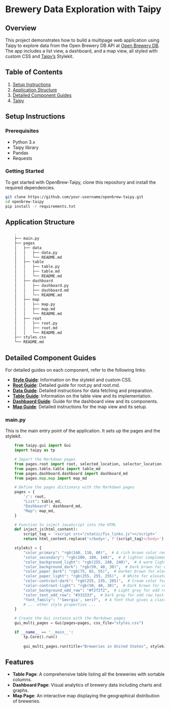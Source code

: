 # Brewery Data Exploration with Taipy
## Overview
This project demonstrates how to build a multipage web application using Taipy to explore data from the Open Brewery DB API at <a href="https://openbrewerydb.org">Open Brewery DB</a>. The app includes a list view, a dashboard, and a map view, all styled with custom CSS and <a href="https://github.com/Avaiga/taipy">Taipy’s</a> Stylekit.

## Table of Contents
1. [Setup Instructions](#setup-instructions)
2. [Application Structure](#application-structure)
3. [Detailed Component Guides](#detailed-component-guides)
4. [Taipy](https://github.com/Avaiga/taipy)

## Setup Instructions

### Prerequisites
- Python 3.x
- Taipy library
- Pandas
- Requests

### Getting Started
To get started with OpenBrew-Taipy, clone this repository and install the required dependencies.

```bash
git clone https://github.com/your-username/openbrew-taipy.git
cd openbrew-taipy
pip install -r requirements.txt
```

## Application Structure
```bash
    .
    ├── main.py
    ├── pages
    │   ├── data
    │   │   ├── data.py    
    │   │   └── README.md
    │   ├── table
    │   │   ├── table.py
    │   │   ├── table.md    
    │   │   └── README.md
    │   ├── dashboard
    │   │   ├── dashboard.py
    │   │   ├── dashboard.md
    │   │   └── README.md
    │   ├── map
    │   │   ├── map.py
    │   │   ├── map.md
    │   │   └── README.md
    │   ├── root
    │   │   ├── root.py
    │   │   ├── root.md
    │   │   └── README.md
    ├── styles.css
    └── README.md
```

## Detailed Component Guides
For detailed guides on each component, refer to the following links:

- [**Style Guide**](./README-STYLE.md): Information on the stylekit and custom CSS.
- [**Root Guide**](./README-ROOT.md): Detailed guide for root.py and root.md.
- [**Data Guide**](./README-DATA.md): Detailed instructions for data fetching and preparation.
- [**Table Guide**](./README-TABLE.md): Information on the table view and its implementation.
- [**Dashbaord Guide**](./README-DASHBOARD.md): Guide for the dashboard view and its components.
- [**Map Guide**](./README-MAP.md): Detailed instructions for the map view and its setup.

### main.py
This is the main entry point of the application. It sets up the pages and the stylekit.
```python
    from taipy.gui import Gui
    import taipy as tp

    # Import the Markdown pages
    from pages.root import root, selected_location, selector_location
    from pages.table.table import table_md
    from pages.dashboard.dashboard import dashboard_md
    from pages.map.map import map_md

    # Define the pages dictionary with the Markdown pages
    pages = {
        '/': root,
        "List": table_md,
        "Dashboard": dashboard_md,
        "Map": map_md,
    }

    # Function to inject JavaScript into the HTML
    def inject_js(html_content):
        script_tag = '<script src="/static/fix_links.js"></script>'
        return html_content.replace('</body>', f'{script_tag}</body>')

    stylekit = {
        "color_primary": "rgb(140, 110, 80)",  # A rich brown color reminiscent of beer
        "color_secondary": "rgb(200, 180, 140)",  # A lighter complementary color
        "color_background_light": "rgb(255, 248, 240)",  # A warm light background for the light theme
        "color_background_dark": "rgb(50, 40, 30)",  # Dark brown for dark theme background
        "color_paper_dark": "rgb(75, 65, 55)",  # Darker brown for elevated elements in dark theme
        "color_paper_light": "rgb(255, 255, 255)",  # White for elevated elements in light theme
        "color-contrast-dark": "rgb(255, 235, 205)",  # Cream color for contrasting elements on dark backgrounds
        "color-contrast-light": "rgb(50, 40, 30)",  # Dark brown for contrasting elements on light backgrounds
        "color_background_odd_row": "#f2f2f2",  # Light grey for odd row background
        "color_text_odd_row": "#333333",  # Dark grey for odd row text
        "font_family": "'Georgia', serif",  # A font that gives a classic feel
        # ... other style properties ...
    }

    # Create the Gui instance with the Markdown pages
    gui_multi_pages = Gui(pages=pages, css_file="styles.css")

    if __name__ == '__main__':
        tp.Core().run()
        
        gui_multi_pages.run(title="Breweries in United States", stylekit=stylekit)
```

## Features

- **Table Page**: A comprehensive table listing all the breweries with sortable columns.
- **Dashboard Page**: Visual analytics of brewery data including charts and graphs.
- **Map Page**: An interactive map displaying the geographical distribution of breweries.
